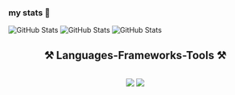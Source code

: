 ### my stats 👋

![GitHub Stats](https://github-readme-stats.vercel.app/api?username=khantnhl&theme=dark&show_icons=true&hide_border=true&count_private=true)
![GitHub Stats](https://github-readme-stats.vercel.app/api/top-langs/?username=khantnhl&theme=dark&show_icons=true&hide_border=true&layout=compact)
![GitHub Stats](https://github-readme-streak-stats.herokuapp.com/?user=khantnhl&theme=dark&hide_border=true)

<h2 align="center">⚒️ Languages-Frameworks-Tools ⚒️</h2>
<br/>
<div align="center">
    <img src="https://skillicons.dev/icons?i=cpp,c,python,react,html,css,vscode,github,bootstrap,git,r" />
    <img src="https://skillicons.dev/icons?i=nodejs,javascript,express,firebase,mysql,postgresql,java,arduino" />
</div>

<br/>
